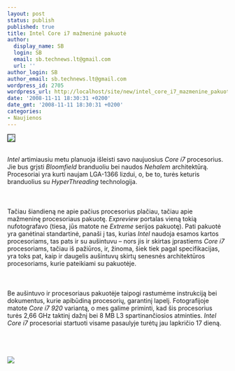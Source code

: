 ```yaml
---
layout: post
status: publish
published: true
title: Intel Core i7 mažmeninė pakuotė
author:
  display_name: SB
  login: SB
  email: sb.technews.lt@gmail.com
  url: ''
author_login: SB
author_email: sb.technews.lt@gmail.com
wordpress_id: 2705
wordpress_url: http://localhost/site/new/intel_core_i7_mazmenine_pakuote/
date: '2008-11-11 18:30:31 +0200'
date_gmt: '2008-11-11 18:30:31 +0200'
categories:
- Naujienos
---
```

<div class="imgright"><img src="http://www.technews.lt/upl/Failai/core-i7-logo.jpg" border="1"></div>
<p><br><i>Intel</i> artimiausiu metu planuoja išleisti savo naujuosius <i>Core i7</i> procesorius. Jie bus grįsti <i>Bloomfield</i> branduoliu bei naudos <i>Nehalem</i> architektūrą. Procesoriai yra kurti naujam LGA-1366 lizdui, o, be to, turės keturis branduolius su <i>HyperThreading</i> technologija.<br />
<br><br />
<br>Tačiau šiandieną ne apie pačius procesorius plačiau, tačiau apie mažmeninę procesoriaus pakuotę. <i>Expreview</i> portalas vieną tokią nufotografavo (tiesa, jūs matote ne <i>Extreme</i> serijos pakuotę). Pati pakuotė yra ganėtinai standartinė, panaši į tas, kurias <i>Intel</i> naudoja esamos kartos procesoriams, tas pats ir su aušintuvu – nors jis ir skirtas įprastiems <i>Core i7</i> procesoriams, tačiau iš pažiūros, ir, žinoma, šiek tiek pagal specifikacijas, yra toks pat, kaip ir daugelis aušintuvų skirtų senesnės architektūros procesoriams, kurie pateikiami su pakuotėje.<br />
<br><br />
<br>Be aušintuvo ir procesoriaus pakuotėje taipogi rastumėme instrukciją bei dokumentus, kurie apibūdiną procesorių, garantinį lapelį. Fotografijoje matote <i>Core i7 920</i> variantą, o mes galime priminti, kad šis procesorius turės 2,66 GHz taktinį dažnį bei 8 MB L3 spartinančiosios atminties. <i>Intel Core i7</i> procesoriai startuoti visame pasaulyje turėtų jau lapkričio 17 dieną.<br />
<br><br />
<br><br><img src="http://www.techpowerup.com/img/08-11-10/12a.jpg"><br><br />
<br><br />
<br><br />
<br></p>

